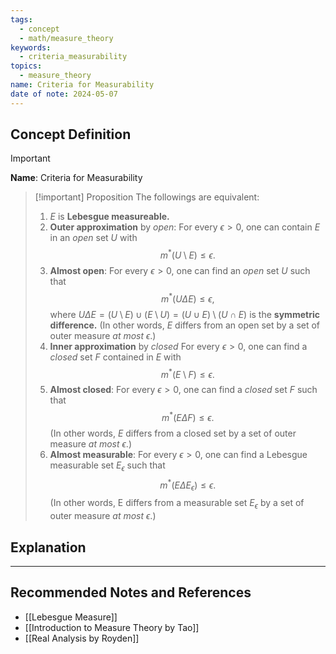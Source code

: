 ```yaml
---
tags:
  - concept
  - math/measure_theory
keywords:
  - criteria_measurability
topics:
  - measure_theory
name: Criteria for Measurability
date of note: 2024-05-07
---
```


## Concept Definition

>[!important]
>**Name**:  Criteria for Measurability


>[!important] Proposition
>The followings are equivalent:
> 
> 1. $E$ is **Lebesgue measureable.**
> 2. **Outer approximation** by *open*: For every $\epsilon>0$, one can contain $E$ in an *open* set $U$ with $$m^{*}(U \setminus  E)\le \epsilon .$$
> 3. **Almost open**: For every $\epsilon>0$, one can find an *open* set $U$ such that  $$m^{*}(U\Delta E)\le \epsilon,$$where $U\Delta E = (U  \setminus  E)\cup (E  \setminus  U) = (U\cup E) \setminus  (U\cap E)$ is the **symmetric difference.** (In other words, $E$ differs from an open set by a set of outer measure *at most* $\epsilon$.)
> 4. **Inner approximation** by *closed* For every $\epsilon>0$, one can find a *closed* set $F$ contained in $E$ with $$m^{*}(E  \setminus  F)\le \epsilon.$$
> 5. **Almost closed**: For every $\epsilon>0$, one can find a *closed* set $F$ such that $$m^{*}(E\Delta F)\le \epsilon.$$ (In other words, $E$ differs from a closed set by a set of outer measure *at most* $\epsilon$.)
> 6. **Almost measurable**: For every $\epsilon>0$, one can find a Lebesgue measurable set $E_{\epsilon}$ such that $$m^{*}(E\Delta E_{\epsilon})\le \epsilon.$$ (In other words, E differs from a measurable set $E_{\epsilon}$ by a set of outer measure *at most* $\epsilon.$)




## Explanation






-----------
##  Recommended Notes and References

- [[Lebesgue Measure]]
- [[Introduction to Measure Theory by Tao]]
- [[Real Analysis by Royden]]